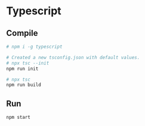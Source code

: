 # Typescript

## Compile

```sh
# npm i -g typescript
```

```sh
# Created a new tsconfig.json with default values.
# npx tsc --init
npm run init
```

```sh
# npx tsc
npm run build
```

## Run

```sh
npm start
```
